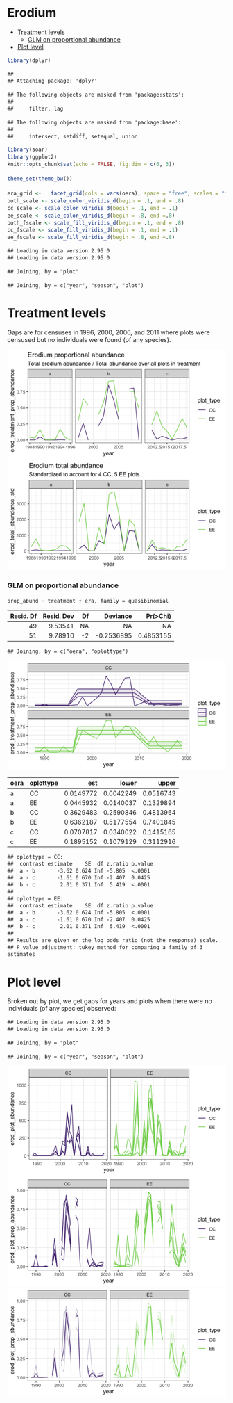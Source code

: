Erodium
================

  - [Treatment levels](#treatment-levels)
      - [GLM on proportional abundance](#glm-on-proportional-abundance)
  - [Plot level](#plot-level)

``` r
library(dplyr)
```

    ## 
    ## Attaching package: 'dplyr'

    ## The following objects are masked from 'package:stats':
    ## 
    ##     filter, lag

    ## The following objects are masked from 'package:base':
    ## 
    ##     intersect, setdiff, setequal, union

``` r
library(soar)
library(ggplot2)
knitr::opts_chunk$set(echo = FALSE, fig.dim = c(6, 3))

theme_set(theme_bw())

era_grid <-   facet_grid(cols = vars(oera), space = "free", scales = "free_x")
both_scale <- scale_color_viridis_d(begin = .1, end = .8)
cc_scale <- scale_color_viridis_d(begin = .1, end = .1)
ee_scale <- scale_color_viridis_d(begin = .8, end =.8)
both_fscale <- scale_fill_viridis_d(begin = .1, end = .8)
cc_fscale <- scale_fill_viridis_d(begin = .1, end = .1)
ee_fscale <- scale_fill_viridis_d(begin = .8, end =.8)
```

    ## Loading in data version 2.95.0
    ## Loading in data version 2.95.0

    ## Joining, by = "plot"

    ## Joining, by = c("year", "season", "plot")

# Treatment levels

Gaps are for censuses in 1996, 2000, 2006, and 2011 where plots were
censused but no individuals were found (of any species).

![](erodium_results_files/figure-gfm/unnamed-chunk-2-1.png)<!-- -->![](erodium_results_files/figure-gfm/unnamed-chunk-2-2.png)<!-- -->

### GLM on proportional abundance

`prop_abund ~ treatment + era, family = quasibinomial`

<div class="kable-table">

| Resid. Df | Resid. Dev |  Df |    Deviance | Pr(\>Chi) |
| --------: | ---------: | --: | ----------: | --------: |
|        49 |    9.53541 |  NA |          NA |        NA |
|        51 |    9.78910 | \-2 | \-0.2536895 | 0.4853155 |

</div>

    ## Joining, by = c("oera", "oplottype")

![](erodium_results_files/figure-gfm/unnamed-chunk-3-1.png)<!-- -->

<div class="kable-table">

| oera | oplottype |       est |     lower |     upper |
| :--- | :-------- | --------: | --------: | --------: |
| a    | CC        | 0.0149772 | 0.0042249 | 0.0516743 |
| a    | EE        | 0.0445932 | 0.0140037 | 0.1329894 |
| b    | CC        | 0.3629483 | 0.2590846 | 0.4813964 |
| b    | EE        | 0.6362187 | 0.5177554 | 0.7401845 |
| c    | CC        | 0.0707817 | 0.0340022 | 0.1415165 |
| c    | EE        | 0.1895152 | 0.1079129 | 0.3112916 |

</div>

    ## oplottype = CC:
    ##  contrast estimate    SE  df z.ratio p.value
    ##  a - b       -3.62 0.624 Inf -5.805  <.0001 
    ##  a - c       -1.61 0.670 Inf -2.407  0.0425 
    ##  b - c        2.01 0.371 Inf  5.419  <.0001 
    ## 
    ## oplottype = EE:
    ##  contrast estimate    SE  df z.ratio p.value
    ##  a - b       -3.62 0.624 Inf -5.805  <.0001 
    ##  a - c       -1.61 0.670 Inf -2.407  0.0425 
    ##  b - c        2.01 0.371 Inf  5.419  <.0001 
    ## 
    ## Results are given on the log odds ratio (not the response) scale. 
    ## P value adjustment: tukey method for comparing a family of 3 estimates

# Plot level

Broken out by plot, we get gaps for years and plots when there were no
individuals (of any species) observed:

    ## Loading in data version 2.95.0
    ## Loading in data version 2.95.0

    ## Joining, by = "plot"

    ## Joining, by = c("year", "season", "plot")

![](erodium_results_files/figure-gfm/unnamed-chunk-4-1.png)<!-- -->![](erodium_results_files/figure-gfm/unnamed-chunk-4-2.png)<!-- -->![](erodium_results_files/figure-gfm/unnamed-chunk-4-3.png)<!-- -->
